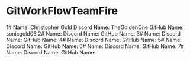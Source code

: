 # GitWorkFlowTeamFire
1#
Name: Christopher Gold
Discord Name: TheGoldenOne
GitHub Name: sonicgold06
2#
Name:
Discord Name:
GitHub Name:
3#
Name:
Discord Name:
GitHub Name:
4#
Name:
Discord Name:
GitHub Name:
5#
Name:
Discord Name:
GitHub Name:
6#
Name:
Discord Name:
GitHub Name:
7#
Name:
Discord Name:
GitHub Name:
